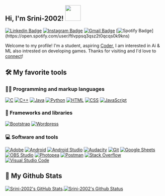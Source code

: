 <h2> Hi, I'm Srini-2002! <img src="https://media.giphy.com/media/mGcNjsfWAjY5AEZNw6/giphy.gif" width="50"></h2>

[![Linkedin Badge](https://img.shields.io/badge/-Srinivash-blue?style=flat&logo=Linkedin&logoColor=white&link=https://www.linkedin.com/in/srinivash-g-s-023564214/)](https://www.linkedin.com/in/srinivash-g-s-023564214/)
[![Instagram Badge](https://img.shields.io/badge/-@srini.___-purple?style=flat&logo=instagram&logoColor=white&link=https://www.instagram.com/srini.___/)](https://www.instagram.com/srini.___/)
[![Gmail Badge](https://img.shields.io/badge/-Srinivash_G-c14438?style=flat&logo=Gmail&logoColor=white&link=mailto:srinivashganesan@gmail.com)](mailto:srinivashganesan@gmail.com)
[![Spotify Badge](https://img.shields.io/badge/-@Srinivash-1ED760?style=flat-square&amp;labelColor=fff&amp;logo=Spotify&amp;link=[https://open.spotify.com/user/ftlvppsq3qsz2t0qcqs0k9kns](https://open.spotify.com/user/ftlvppsq3qsz2t0qcqs0k9kns))](https://open.spotify.com/user/ftlvppsq3qsz2t0qcqs0k9kns)

Welcome to my profile! I'm a student, aspiring [Coder](https://github.com/Srini-2002), I am interested in Ai & ML also intrested on developing games. Thanks for visiting and I'd love to [connect](https://www.linkedin.com/in/srinivash-g-s-023564214/)!


<h2> 🛠️ My favorite tools </h2>

### 👨‍💻 Programming and markup languages

<p>
    <a href="#"><img alt="C" src="https://custom-icon-badges.herokuapp.com/badge/C-03599C.svg?logo=c-in-hexagon&logoColor=white"></a>
    <a href="#"><img alt="C++" src="https://custom-icon-badges.herokuapp.com/badge/C++-9C033A.svg?logo=cpp2&logoColor=white"></a>
    <a href="#"><img alt="Java" src="https://custom-icon-badges.herokuapp.com/badge/Java-007396.svg?logo=java&logoColor=white"></a>
    <a href="#"><img alt="Python" src="https://img.shields.io/badge/Python-14354C.svg?logo=python&logoColor=white"></a>
    <a href="#"><img alt="HTML" src="https://img.shields.io/badge/HTML-E34F26.svg?logo=html5&logoColor=white"></a>
    <a href="#"><img alt="CSS" src="https://img.shields.io/badge/CSS-1572B6.svg?logo=css3&logoColor=white"></a>
    <a href="#"><img alt="JavaScript" src="https://img.shields.io/badge/JavaScript-F7DF1E.svg?logo=javascript&logoColor=black"></a>
</p>

### 🧰 Frameworks and libraries

<p>
    <a href="#"><img alt="Bootstrap" src="https://img.shields.io/badge/Bootstrap-7952B3.svg?logo=bootstrap&logoColor=white"></a>
    <a href="#"><img alt="Wordpress" src="https://img.shields.io/badge/Wordpress-21759B?logo=wordpress&logoColor=white"></a>
</p>

### 💻 Software and tools

<p>
    <a href="#"><img alt="Adobe" src="https://img.shields.io/badge/Adobe-FF0000.svg?logo=adobe&logoColor=white"></a>
    <a href="#"><img alt="Android" src="https://img.shields.io/badge/Android-3DDC84?logo=android&logoColor=white"></a>
    <a href="#"><img alt="Android Studio" src="https://img.shields.io/badge/Android%20Studio-008678.svg?logo=android-studio&logoColor=white"></a>
    <a href="#"><img alt="Audacity" src="https://img.shields.io/badge/-Audacity-0000CC?logo=audacity&logoColor=white"></a>
    <a href="#"><img alt="Git" src="https://img.shields.io/badge/Git-F05033.svg?logo=git&logoColor=white"></a>
    <a href="#"><img alt="Google Sheets" src="https://img.shields.io/badge/Google%20Sheets-34A853.svg?logo=google%20sheets&logoColor=white"></a>
    <a href="#"><img alt="OBS Studio" src="https://img.shields.io/badge/-OBS%20Studio-302E31?logo=obs-studio&logoColor=white"></a>
    <a href="#"><img alt="Photopea" src="https://img.shields.io/badge/Photopea-18A497?logo=photopea&logoColor=white"></a>
    <a href="#"><img alt="Postman" src="https://img.shields.io/badge/Postman-FF6C37?logo=postman&logoColor=white"></a>
    <a href="#"><img alt="Stack Overflow" src="https://img.shields.io/badge/-Stack%20Overflow-FE7A16?logo=stack-overflow&logoColor=white"></a>
    <a href="#"><img alt="Visual Studio Code" src="https://img.shields.io/badge/Visual%20Studio%20Code-0078d7.svg?logo=visual-studio-code&logoColor=white"></a>
</p>

<h2> 💪 My Github Stats </h2>

<a href="https://github.com/Srini-2002">
  <img align="center" src="https://github-readme-stats.vercel.app/api?username=Srini 2002&show_icons=true&line_height=27&count_private=true&title_color=ffffff&text_color=c9cacc&icon_color=2bbc8a&bg_color=1d1f21" alt="Srini-2002's GitHub Stats" />
</a>
<a href="https://github.com/Srini-2002">
  <img align="center" src="https://github-readme-stats.vercel.app/api/top-langs/?username=Srini 2002&title_color=ffffff&text_color=c9cacc&icon_color=2bbc8a&bg_color=1d1f21&langs_count=3&hide=html,css,hack,php" alt="Srini-2002's Github Status"/>
</a>
